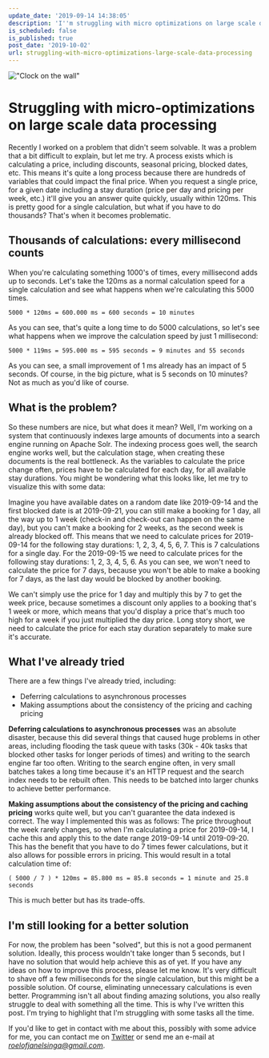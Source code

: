 ```yaml
---
update_date: '2019-09-14 14:38:05'
description: 'I''m struggling with micro optimizations on large scale data processing. Find out in what way I''m trying to improve the runtime of the calculations by saving processing cycles.'
is_scheduled: false
is_published: true
post_date: '2019-10-02'
url: struggling-with-micro-optimizations-large-scale-data-processing
---
```


!["Clock on the wall"](/images/articles/clock-on-the-wall.jpeg)
# Struggling with micro-optimizations on large scale data processing

Recently I worked on a problem that didn't seem solvable. It was a problem that a bit difficult to explain, but let me try. A process exists which is calculating a price, including discounts, seasonal pricing, blocked dates, etc. This means it's quite a long process because there are hundreds of variables that could impact the final price. When you request a single price, for a given date including a stay duration (price per day and pricing per week, etc.) it'll give you an answer quite quickly, usually within 120ms. This is pretty good for a single calculation, but what if you have to do thousands? That's when it becomes problematic.

## Thousands of calculations: every millisecond counts
When you're calculating something 1000's of times, every millisecond adds up to seconds. Let's take the 120ms as a normal calculation speed for a single calculation and see what happens when we're calculating this 5000 times. 

```
5000 * 120ms = 600.000 ms = 600 seconds = 10 minutes
```

As you can see, that's quite a long time to do 5000 calculations, so let's see what happens when we improve the calculation speed by just 1 millisecond:

```
5000 * 119ms = 595.000 ms = 595 seconds = 9 minutes and 55 seconds
```

As you can see, a small improvement of 1 ms already has an impact of 5 seconds. Of course, in the big picture, what is 5 seconds on 10 minutes? Not as much as you'd like of course.

## What is the problem?
So these numbers are nice, but what does it mean? Well, I'm working on a system that continuously indexes large amounts of documents into a search engine running on Apache Solr. The indexing process goes well, the search engine works well, but the calculation stage, when creating these documents is the real bottleneck. As the variables to calculate the price change often, prices have to be calculated for each day, for all available stay durations. You might be wondering what this looks like, let me try to visualize this with some data:

Imagine you have available dates on a random date like 2019-09-14 and the first blocked date is at 2019-09-21, you can still make a booking for 1 day, all the way up to 1 week (check-in and check-out can happen on the same day), but you can't make a booking for 2 weeks, as the second week is already blocked off. This means that we need to calculate prices for 2019-09-14 for the following stay durations: 1, 2, 3, 4, 5, 6, 7. This is 7 calculations for a single day. For the 2019-09-15 we need to calculate prices for the following stay durations: 1, 2, 3, 4, 5, 6. As you can see, we won't need to calculate the price for 7 days, because you won't be able to make a booking for 7 days, as the last day would be blocked by another booking.

We can't simply use the price for 1 day and multiply this by 7 to get the week price, because sometimes a discount only applies to a booking that's 1 week or more, which means that you'd display a price that's much too high for a week if you just multiplied the day price. Long story short, we need to calculate the price for each stay duration separately to make sure it's accurate.

## What I've already tried
There are a few things I've already tried, including:
- Deferring calculations to asynchronous processes
- Making assumptions about the consistency of the pricing and caching pricing

**Deferring calculations to asynchronous processes** was an absolute disaster, because this did several things that caused huge problems in other areas, including flooding the task queue with tasks (30k - 40k tasks that blocked other tasks for longer periods of times) and writing to the search engine far too often. Writing to the search engine often, in very small batches takes a long time because it's an HTTP request and the search index needs to be rebuilt often. This needs to be batched into larger chunks to achieve better performance.

**Making assumptions about the consistency of the pricing and caching pricing** works quite well, but you can't guarantee the data indexed is correct. The way I implemented this was as follows: The price throughout the week rarely changes, so when I'm calculating a price for 2019-09-14, I cache this and apply this to the date range 2019-09-14 until 2019-09-20. This has the benefit that you have to do 7 times fewer calculations, but it also allows for possible errors in pricing. This would result in a total calculation time of:

```
( 5000 / 7 ) * 120ms = 85.800 ms = 85.8 seconds = 1 minute and 25.8 seconds
```

This is much better but has its trade-offs.

## I'm still looking for a better solution
For now, the problem has been "solved", but this is not a good permanent solution. Ideally, this process wouldn't take longer than 5 seconds, but I have no solution that would help achieve this as of yet. If you have any ideas on how to improve this process, please let me know. It's very difficult to shave off a few milliseconds for the single calculation, but this might be a possible solution. Of course, eliminating unnecessary calculations is even better. Programming isn't all about finding amazing solutions, you also really struggle to deal with something all the time. This is why I've written this post. I'm trying to highlight that I'm struggling with some tasks all the time. 

If you'd like to get in contact with me about this, possibly with some advice for me, you can contact me on [Twitter](https://twitter.com/RJElsinga) or send me an e-mail at *roelofjanelsinga@gmail.com*.